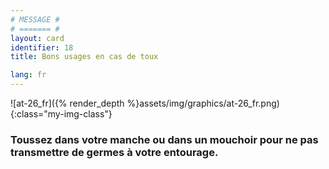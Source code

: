 ```yaml
---
# MESSAGE #
# ======= #
layout: card
identifier: 18
title: Bons usages en cas de toux

lang: fr
---
```


![at-26_fr]({% render_depth %}assets/img/graphics/at-26_fr.png){:class="my-img-class"}

### Toussez dans votre manche ou dans un mouchoir pour ne pas transmettre de germes à votre entourage.
